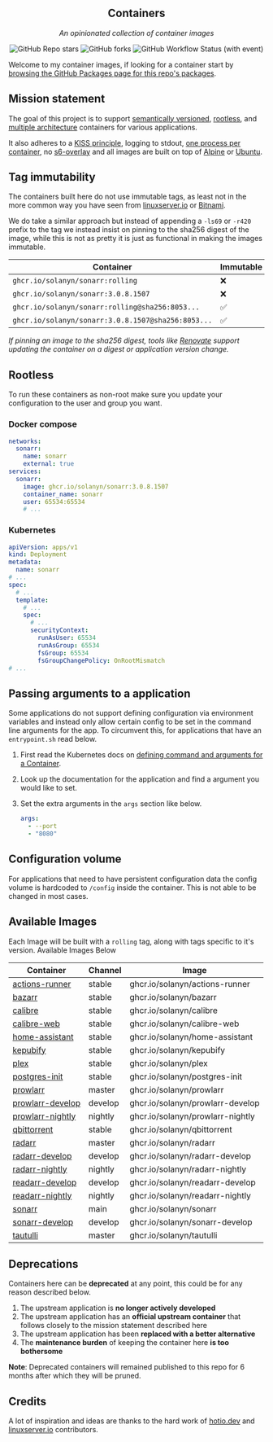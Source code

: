 <!---
NOTE: AUTO-GENERATED FILE
to edit this file, instead edit its template at: ./scripts/templates/README.md.j2
-->
<div align="center">


## Containers

_An opinionated collection of container images_

</div>

<div align="center">

![GitHub Repo stars](https://img.shields.io/github/stars/solanyn/containers?style=for-the-badge)
![GitHub forks](https://img.shields.io/github/forks/solanyn/containers?style=for-the-badge)
![GitHub Workflow Status (with event)](https://img.shields.io/github/actions/workflow/status/solanyn/containers/release-scheduled.yaml?style=for-the-badge&label=Scheduled%20Release)

</div>

Welcome to my container images, if looking for a container start by [browsing the GitHub Packages page for this repo's packages](https://github.com/solanyn?tab=packages&repo_name=containers).

## Mission statement

The goal of this project is to support [semantically versioned](https://semver.org/), [rootless](https://rootlesscontaine.rs/), and [multiple architecture](https://www.docker.com/blog/multi-arch-build-and-images-the-simple-way/) containers for various applications.

It also adheres to a [KISS principle](https://en.wikipedia.org/wiki/KISS_principle), logging to stdout, [one process per container](https://testdriven.io/tips/59de3279-4a2d-4556-9cd0-b444249ed31e/), no [s6-overlay](https://github.com/just-containers/s6-overlay) and all images are built on top of [Alpine](https://hub.docker.com/_/alpine) or [Ubuntu](https://hub.docker.com/_/ubuntu).

## Tag immutability

The containers built here do not use immutable tags, as least not in the more common way you have seen from [linuxserver.io](https://fleet.linuxserver.io/) or [Bitnami](https://bitnami.com/stacks/containers).

We do take a similar approach but instead of appending a `-ls69` or `-r420` prefix to the tag we instead insist on pinning to the sha256 digest of the image, while this is not as pretty it is just as functional in making the images immutable.

| Container                                          | Immutable |
|----------------------------------------------------|-----------|
| `ghcr.io/solanyn/sonarr:rolling`                   | ❌         |
| `ghcr.io/solanyn/sonarr:3.0.8.1507`                | ❌         |
| `ghcr.io/solanyn/sonarr:rolling@sha256:8053...`    | ✅         |
| `ghcr.io/solanyn/sonarr:3.0.8.1507@sha256:8053...` | ✅         |

_If pinning an image to the sha256 digest, tools like [Renovate](https://github.com/renovatebot/renovate) support updating the container on a digest or application version change._

## Rootless

To run these containers as non-root make sure you update your configuration to the user and group you want.

### Docker compose

```yaml
networks:
  sonarr:
    name: sonarr
    external: true
services:
  sonarr:
    image: ghcr.io/solanyn/sonarr:3.0.8.1507
    container_name: sonarr
    user: 65534:65534
    # ...
```

### Kubernetes

```yaml
apiVersion: apps/v1
kind: Deployment
metadata:
  name: sonarr
# ...
spec:
  # ...
  template:
    # ...
    spec:
      # ...
      securityContext:
        runAsUser: 65534
        runAsGroup: 65534
        fsGroup: 65534
        fsGroupChangePolicy: OnRootMismatch
# ...
```

## Passing arguments to a application

Some applications do not support defining configuration via environment variables and instead only allow certain config to be set in the command line arguments for the app. To circumvent this, for applications that have an `entrypoint.sh` read below.

1. First read the Kubernetes docs on [defining command and arguments for a Container](https://kubernetes.io/docs/tasks/inject-data-application/define-command-argument-container/).
2. Look up the documentation for the application and find a argument you would like to set.
3. Set the extra arguments in the `args` section like below.

    ```yaml
    args:
      - --port
      - "8080"
    ```

## Configuration volume

For applications that need to have persistent configuration data the config volume is hardcoded to `/config` inside the container. This is not able to be changed in most cases.

## Available Images

Each Image will be built with a `rolling` tag, along with tags specific to it's version. Available Images Below

Container | Channel | Image
--- | --- | ---
[actions-runner](https://github.com/solanyn/containers/pkgs/container/actions-runner) | stable | ghcr.io/solanyn/actions-runner
[bazarr](https://github.com/solanyn/containers/pkgs/container/bazarr) | stable | ghcr.io/solanyn/bazarr
[calibre](https://github.com/solanyn/containers/pkgs/container/calibre) | stable | ghcr.io/solanyn/calibre
[calibre-web](https://github.com/solanyn/containers/pkgs/container/calibre-web) | stable | ghcr.io/solanyn/calibre-web
[home-assistant](https://github.com/solanyn/containers/pkgs/container/home-assistant) | stable | ghcr.io/solanyn/home-assistant
[kepubify](https://github.com/solanyn/containers/pkgs/container/kepubify) | stable | ghcr.io/solanyn/kepubify
[plex](https://github.com/solanyn/containers/pkgs/container/plex) | stable | ghcr.io/solanyn/plex
[postgres-init](https://github.com/solanyn/containers/pkgs/container/postgres-init) | stable | ghcr.io/solanyn/postgres-init
[prowlarr](https://github.com/solanyn/containers/pkgs/container/prowlarr) | master | ghcr.io/solanyn/prowlarr
[prowlarr-develop](https://github.com/solanyn/containers/pkgs/container/prowlarr-develop) | develop | ghcr.io/solanyn/prowlarr-develop
[prowlarr-nightly](https://github.com/solanyn/containers/pkgs/container/prowlarr-nightly) | nightly | ghcr.io/solanyn/prowlarr-nightly
[qbittorrent](https://github.com/solanyn/containers/pkgs/container/qbittorrent) | stable | ghcr.io/solanyn/qbittorrent
[radarr](https://github.com/solanyn/containers/pkgs/container/radarr) | master | ghcr.io/solanyn/radarr
[radarr-develop](https://github.com/solanyn/containers/pkgs/container/radarr-develop) | develop | ghcr.io/solanyn/radarr-develop
[radarr-nightly](https://github.com/solanyn/containers/pkgs/container/radarr-nightly) | nightly | ghcr.io/solanyn/radarr-nightly
[readarr-develop](https://github.com/solanyn/containers/pkgs/container/readarr-develop) | develop | ghcr.io/solanyn/readarr-develop
[readarr-nightly](https://github.com/solanyn/containers/pkgs/container/readarr-nightly) | nightly | ghcr.io/solanyn/readarr-nightly
[sonarr](https://github.com/solanyn/containers/pkgs/container/sonarr) | main | ghcr.io/solanyn/sonarr
[sonarr-develop](https://github.com/solanyn/containers/pkgs/container/sonarr-develop) | develop | ghcr.io/solanyn/sonarr-develop
[tautulli](https://github.com/solanyn/containers/pkgs/container/tautulli) | master | ghcr.io/solanyn/tautulli


## Deprecations

Containers here can be **deprecated** at any point, this could be for any reason described below.

1. The upstream application is **no longer actively developed**
2. The upstream application has an **official upstream container** that follows closely to the mission statement described here
3. The upstream application has been **replaced with a better alternative**
4. The **maintenance burden** of keeping the container here **is too bothersome**

**Note**: Deprecated containers will remained published to this repo for 6 months after which they will be pruned.

## Credits

A lot of inspiration and ideas are thanks to the hard work of [hotio.dev](https://hotio.dev/) and [linuxserver.io](https://www.linuxserver.io/) contributors.
